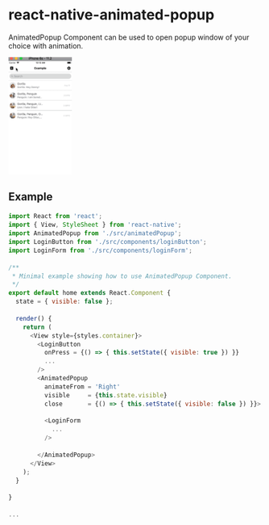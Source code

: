 # react-native-animated-popup
AnimatedPopup Component can be used to open popup window of your choice with animation.

<img src='https://github.com/dev-dano/react-native-animated-popup/blob/master/src/Example.gif?raw=true' width="25%" height="25%">

## Example
```js
import React from 'react';
import { View, StyleSheet } from 'react-native';
import AnimatedPopup from './src/animatedPopup';
import LoginButton from './src/components/loginButton';
import LoginForm from './src/components/loginForm';

/**
 * Minimal example showing how to use AnimatedPopup Component.
 */
export default home extends React.Component {
  state = { visible: false };
  
  render() {  
    return (
      <View style={styles.container}>
        <LoginButton
          onPress = {() => { this.setState({ visible: true }) }}
          ...
        />
        <AnimatedPopup
          animateFrom = 'Right'
          visible     = {this.state.visible}
          close       = {() => { this.setState({ visible: false }) }}>

          <LoginForm
            ...
          />

        </AnimatedPopup>
      </View>
    );
  } 

}

...

```
